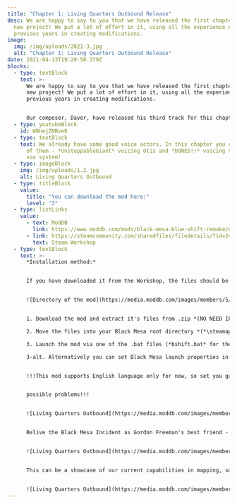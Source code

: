 ```yaml
---
title: "Chapter 1: Living Quarters Outbound Release"
desc: We are happy to say to you that we have released the first chapter of our
  new project! We put a lot of effort in it, using all the experience of
  previous years in creating modifications.
image:
  img: /img/uploads/2021-3.jpg
  alt: "Chapter 1: Living Quarters Outbound Release"
date: 2021-04-13T19:29:50.379Z
blocks:
  - type: textBlock
    text: >-
      We are happy to say to you that we have released the first chapter of our
      new project! We put a lot of effort in it, using all the experience of
      previous years in creating modifications. 


      Our composer, Daver, have released his third track for this chapter on Youtube!
  - type: youtubeBlock
    id: WBhejZNBve0
  - type: textBlock
    text: We already have some good voice actors. In this chapter you can hear some
      of them - *UnstoppableGiant* voicing Otis and *bONES!!* voicing the tram
      vox system!
  - type: imageBlock
    img: /img/uploads/1.2.jpg
    alt: Living Quarters Outbound
  - type: titleBlock
    value:
      title: "You can download the mod here:"
      level: "3"
  - type: listLinks
    value:
      - text: ModDB
        link: https://www.moddb.com/mods/black-mesa-blue-shift-remake/downloads/black-mesa-blue-shift-chapter-1-living-quarters-outbound
      - link: https://steamcommunity.com/sharedfiles/filedetails/?id=2424633574
        text: Steam Workshop
  - type: textBlock
    text: >-
      *Installation method:*


      If you have downloaded it from the Workshop, the files should be there (near the directory where the game located):


      ![Directory of the mod](https://media.moddb.com/images/members/5/4214/4213492/profile/Screenshot_2021-03-16_110727.png "Directory of the mod")


      1. Download the mod and extract it's files from .zip *(NO NEED IF YOU DOWNLOADED FROM WORKSHOP)*;\

      2. Move the files into your Black Mesa root directory *(*\steamapps\common\Black Mesa)*, so *"bshift"* folder could be in the same directory as *"bms"* folder;\

      3. Launch the mod via one of the .bat files (*bshift.bat* for the new UI *(RECOMMENDED)*, *bshift_oldUI.bat* for the old UI *(NOT YET READY)*).\

      3-alt. Alternatively you can set Black Mesa launch properties in Steam to "-game bshift" and launch it via Black Mesa Steam shortcut or from Steam itself.


      !!!This mod supports English language only for now, so set you game/Steam to English in order to evade any possible problems!!!


      possible problems!!!


      ![Living Quarters Outbound](https://media.moddb.com/images/members/5/4214/4213492/profile/2.2.png "Living Quarters Outbound")


      Relive the Black Mesa Incident as Gordon Freeman's best friend - Barney Calhoun! This first chapter will show you the start of what looked like a typical work day at Black Mesa.


      ![Living Quarters Outbound](https://media.moddb.com/images/members/5/4214/4213492/profile/3.1.png "Living Quarters Outbound")


      This can be a showcase of our current capabilities in mapping, soundtrack and voice acting. We would also like you to share your opinion on whether you like what we have done or not.


      ![Living Quarters Outbound](https://media.moddb.com/images/members/5/4214/4213492/profile/41.png "Living Quarters Outbound")
---
```

